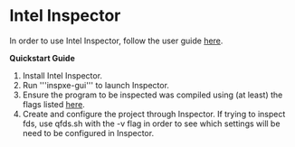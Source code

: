# Intel Inspector

In order to use Intel Inspector, follow the user guide [here](https://software.intel.com/en-us/node/622387).

**Quickstart Guide**

1. Install Intel Inspector.
2. Run '''inspxe-gui''' to launch Inspector.
3. Ensure the program to be inspected was compiled using (at least) the flags listed [here](https://software.intel.com/en-us/inspector-user-guide-linux-building-applications).
4. Create and configure the project through Inspector. If trying to inspect fds, use qfds.sh with the -v flag in order to see which settings will be need to be configured in Inspector.
